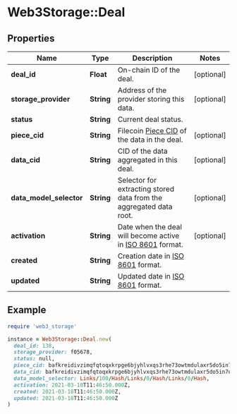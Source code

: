 # Web3Storage::Deal

## Properties

| Name | Type | Description | Notes |
| ---- | ---- | ----------- | ----- |
| **deal_id** | **Float** | On-chain ID of the deal. | [optional] |
| **storage_provider** | **String** | Address of the provider storing this data. | [optional] |
| **status** | **String** | Current deal status. |  |
| **piece_cid** | **String** | Filecoin [Piece CID](https://spec.filecoin.io/systems/filecoin_files/piece/) of the data in the deal. | [optional] |
| **data_cid** | **String** | CID of the data aggregated in this deal. | [optional] |
| **data_model_selector** | **String** | Selector for extracting stored data from the aggregated data root. | [optional] |
| **activation** | **String** | Date when the deal will become active in [ISO 8601](https://en.wikipedia.org/wiki/ISO_8601) format. | [optional] |
| **created** | **String** | Creation date in [ISO 8601](https://en.wikipedia.org/wiki/ISO_8601) format. |  |
| **updated** | **String** | Updated date in [ISO 8601](https://en.wikipedia.org/wiki/ISO_8601) format. |  |

## Example

```ruby
require 'web3_storage'

instance = Web3Storage::Deal.new(
  deal_id: 138,
  storage_provider: f05678,
  status: null,
  piece_cid: bafkreidivzimqfqtoqxkrpge6bjyhlvxqs3rhe73owtmdulaxr5do5in7u,
  data_cid: bafkreidivzimqfqtoqxkrpge6bjyhlvxqs3rhe73owtmdulaxr5do5in7u,
  data_model_selector: Links/100/Hash/Links/0/Hash/Links/0/Hash,
  activation: 2021-03-18T11:46:50.000Z,
  created: 2021-03-18T11:46:50.000Z,
  updated: 2021-03-18T11:46:50.000Z
)
```


